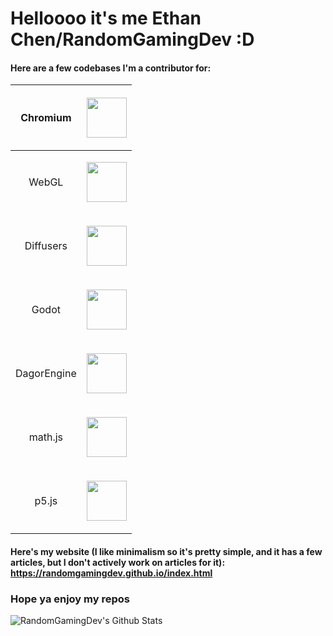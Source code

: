 # Helloooo it's me Ethan Chen/RandomGamingDev :D

#### Here are a few codebases I'm a contributor for:

| Chromium | <p align="center"><a href="https://www.chromium.org/chromium-projects/" target=”_blank”><img src="https://github.com/user-attachments/assets/ba214470-07e3-48d8-a9fd-4f51a2f054f4" height=64 /></a></p> |
| --- | --- |
| <p align="center">WebGL</p> | <p align="center"><a href="https://www.khronos.org/webgl/" target=”_blank”><img src="https://github.com/user-attachments/assets/ff65a9bd-bfec-4dbb-9ca8-2abcc0c5d87d" height=64 /></a></p> |
| <p align="center">Diffusers</p> | <p align="center"><a href="https://huggingface.co/docs/diffusers/en/index" target=”_blank”><img src="https://github.com/user-attachments/assets/cc3ffd91-ec11-46e6-854f-aa1ceddf09dd" height=64 /></a></p> |
| <p align="center">Godot</p> | <p align="center"><a href="https://godotengine.org/" target=”_blank”><img src="https://github.com/user-attachments/assets/f2a828a6-0081-4e88-ac80-87de091f7e6a" height=64 /></a></p> |
| <p align="center">DagorEngine</p> | <p align="center"><a href="https://gaijinent.com/news/dagor-engine-gone-open-source" target=”_blank”><img src="https://github.com/user-attachments/assets/82c7023e-e4ba-4dd5-8f04-918e8591286b" height=64 /></a></p> |
| <p align="center">math.js</p> | <p align="center"><a href="https://mathjs.org/" target=”_blank”><img src="https://github.com/user-attachments/assets/3108600c-a52f-4474-9150-79c4ef7c1fe7" height=64 /></a></p> |
| <p align="center">p5.js</p> | <p align="center"><a href="https://p5js.org/" target=”_blank”><img src="https://github.com/user-attachments/assets/066a6fcb-70d9-4376-abf6-f242e6a6c6fe" height=64 /></a></p> |

#### Here's my website (I like minimalism so it's pretty simple, and it has a few articles, but I don't actively work on articles for it): https://randomgamingdev.github.io/index.html

### Hope ya enjoy my repos

![RandomGamingDev's Github Stats](https://github-readme-stats.vercel.app/api?username=RandomGamingDev&show_icons=true&theme=github_dark&count_private=true&include_all_commits=true&rank_icon=github)
